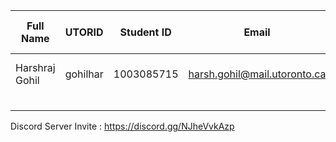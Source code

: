 | Full Name      | UTORID   | Student ID | Email                        | Best Way To Contact | Discord Username |
|----------------|----------|------------|------------------------------|---------------------|:----------------:|
| Harshraj Gohil | gohilhar | 1003085715 | harsh.gohil@mail.utoronto.ca | 647-770-1656        | harshG#7057      |
|                |          |            |                              |                     |                  |
|                |          |            |                              |                     |                  |
|                |          |            |                              |                     |                  |
|                |          |            |                              |                     |                  |

Discord Server Invite : https://discord.gg/NJheVvkAzp
